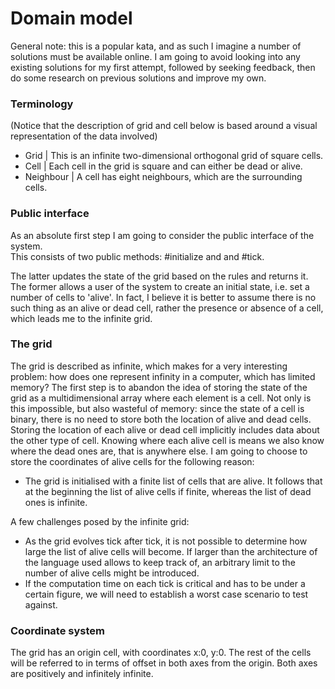 # Domain model

General note: this is a popular kata, and as such I imagine a number of solutions
must be available online.
I am going to avoid looking into any existing solutions for my first attempt,
followed by seeking feedback, then do some research on previous solutions and
improve my own.

### Terminology

(Notice that the description of grid and cell below is based around a visual
representation of the data involved)

- Grid      | This is an infinite two-dimensional orthogonal grid of square cells.
- Cell      | Each cell in the grid is square and can either be dead or alive.
- Neighbour | A cell has eight neighbours, which are the surrounding cells.

### Public interface

As an absolute first step I am going to consider the public interface of the
system.  
This consists of two public methods: #initialize and and #tick.  

The latter updates the state of the grid based on the rules and returns it.  
The former allows a user of the system to create an initial state, i.e. set a
number of cells to 'alive'. In fact, I believe it is better to assume there is
no such thing as an alive or dead cell, rather the presence or absence of a cell, 
which leads me to the infinite grid.

### The grid

The grid is described as infinite, which makes for a very interesting problem:
how does one represent infinity in a computer, which has limited memory?
The first step is to abandon the idea of storing the state of the grid as a 
multidimensional array where each element is a cell. Not only is this impossible, 
but also wasteful of memory: since the state of a cell is binary, there is no 
need to store both the location of alive and dead cells. Storing the location of 
each alive or dead cell implicitly includes data about the other type of cell. 
Knowing where each alive cell is means we also know where the dead ones are, 
that is anywhere else. I am going to choose to store the coordinates of alive 
cells for the following reason: 

- The grid is initialised with a finite list of cells that are alive. It follows 
that at the beginning the list of alive cells if finite, whereas the list of dead 
ones is infinite.

A few challenges posed by the infinite grid:

- As the grid evolves tick after tick, it is not possible to determine how large 
the list of alive cells will become. If larger than the architecture of the 
language used allows to keep track of, an arbitrary limit to the number of alive 
cells might be introduced.
- If the computation time on each tick is critical and has to be under a certain 
figure, we will need to establish a worst case scenario to test against.

### Coordinate system

The grid has an origin cell, with coordinates x:0, y:0. The rest of the cells 
will be referred to in terms of offset in both axes from the origin. Both axes 
are positively and infinitely infinite.
